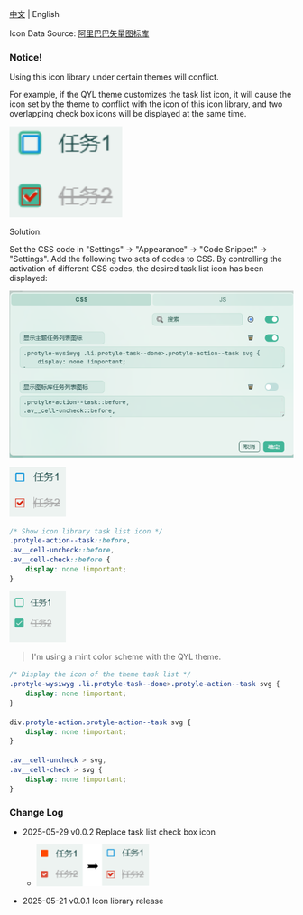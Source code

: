 [中文](https://github.com/Glaube-TY/color-icon/blob/main/README_zh_CN.md) | English

Icon Data Source: [阿里巴巴矢量图标库](https://www.iconfont.cn/)

### Notice!

Using this icon library under certain themes will conflict.

For example, if the QYL theme customizes the task list icon, it will cause the icon set by the theme to conflict with the icon of this icon library, and two overlapping check box icons will be displayed at the same time.

<img src="./img/img2.png" width="200" alt="Conflict icon">

Solution:

Set the CSS code in "Settings" → "Appearance" → "Code Snippet" → "Settings". Add the following two sets of codes to CSS. By controlling the activation of different CSS codes, the desired task list icon has been displayed:

![](./img/img5.png)

<img src="./img/img3.png" width="100" alt="Show icon library task list icon">

```css
/* Show icon library task list icon */
.protyle-action--task::before,
.av__cell-uncheck::before,
.av__cell-check::before {
    display: none !important;
}
```

<img src="./img/img4.png" width="100" alt="Display the icon of the theme task list">

> I'm using a mint color scheme with the QYL theme.

```css
/* Display the icon of the theme task list */
.protyle-wysiwyg .li.protyle-task--done>.protyle-action--task svg {
    display: none !important;
}

div.protyle-action.protyle-action--task svg {
    display: none !important;
}

.av__cell-uncheck > svg,
.av__cell-check > svg {
    display: none !important;
}

```

### Change Log
- 2025-05-29 v0.0.2 Replace task list check box icon

    - <img src="./img/img1.png" width="200" alt="Check box replacement">

- 2025-05-21 v0.0.1 Icon library release
